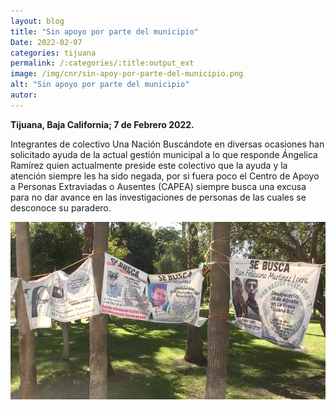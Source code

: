 ```yaml
---
layout: blog
title: "Sin apoyo por parte del municipio"
Date: 2022-02-07
categories: tijuana
permalink: /:categories/:title:output_ext
image: /img/cnr/sin-apoy-por-parte-del-municipio.png
alt: "Sin apoyo por parte del municipio"
autor:
---
```


**Tijuana, Baja California; 7 de Febrero 2022.** 

Integrantes de colectivo Una Nación Buscándote en diversas ocasiones han solicitado ayuda de la actual gestión municipal a lo que responde Ángelica Ramírez quien actualmente preside este colectivo que la ayuda y la atención siempre les ha sido negada, por si fuera poco el Centro de Apoyo a Personas Extraviadas o Ausentes (CAPEA) siempre busca una excusa para no dar avance en las investigaciones de personas de las cuales se desconoce su paradero. 

<div id="carouselExampleSlidesOnly" class="carousel slide" data-ride="carousel">
  <div class="carousel-inner">
    <div class="carousel-item active">
       <img class="d-block w-100" src="/img/cnr/sin-apoy-por-parte-del-municipio.png" loading="lazy"  alt="Sin apoyo por parte del municipio">
    </div>
  </div>
</div>